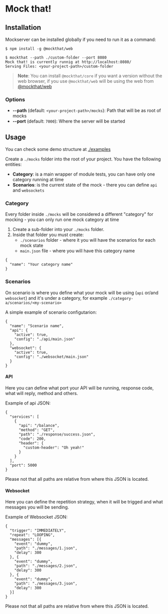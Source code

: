 # Mock that!

## Installation

Mockserver can be installed globally if you need
to run it as a command:

```
$ npm install -g @mockthat/web

$ mockthat --path ./custom-folder --port 8080
Mock that! is currently runnig at http://localhost:8080/
Serving Files: <your-project-path>/custom-folder
```

> **Note**: You can install `@mockthat/core` if you want a version without the web browser, if you use `@mockthat/web` will be using the web from [@mockthat/web](https://github.com/mockthat/web)

### Options

- **--path** (default: `<your-project-path>/mocks`): Path that will be as root of mocks
- **--port** (default: `7000`): Where the server will be started

## Usage

You can check some demo structure at [./examples](https://github.com/mockthat/core/tree/master/examples)

Create a `./mocks` folder into the root of your project. You have the following entities:
- **Category**: is a main wrapper of module tests, you can have only one category running at time
- **Scenarios**: is the current state of the mock - there you can define `api` and `websockets`

### Category
Every folder inside `./mocks` will be considered a different "category" for mocking - you can only run one mock category at time

1. Create a sub-folder into your `./mocks` folder.
1. Inside that folder you must create:
    - `./scenarios` folder - where it you will have the scenarios for each mock state
    - `main.json` file - where you will have this category name

```
{
  "name": "Your category name"
}
```

### Scenarios

On scenario is where you define what your mock will be using (`api` or/and `websocket`) and it's under a category, for example `./category-a/scenarios/<my-scenario>`

A simple example of scenario configutarion:

```
{
  "name": "Scenario name",
  "api": {
    "active": true,
    "config": "./api/main.json"
  },
  "websocket": {
    "active": true,
    "config": "./websocket/main.json"
  }
}
```

#### API
Here you can define what port your API will be running, response code, what will reply, method and others.

Example of api JSON:

```
{
  "services": [
    {
      "api": "/balance",
      "method": "GET",
      "path": "./response/success.json",
      "code": 200,
      "header": {
        "custom-header": "Oh yeah!"
      }
    }
  ],
  "port": 5000
}
```

Please not that all paths are relative from where this JSON is located.

#### Websocket
Here you can define the repetition strategy, when it will be trigged and what messages you will be sending.

Example of Websocket JSON:

```
{
  "trigger": "IMMEDIATELY",
  "repeat": "LOOPING",
  "messages": [{
    "event": "dummy",
    "path": "./messages/1.json",
    "delay": 300
  }, {
    "event": "dummy",
    "path": "./messages/2.json",
    "delay": 300
  }, {
    "event": "dummy",
    "path": "./messages/3.json",
    "delay": 300
  }]
}

```

Please not that all paths are relative from where this JSON is located.
